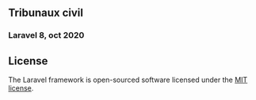 ## Tribunaux civil
### Laravel 8, oct 2020
## License

The Laravel framework is open-sourced software licensed under the [MIT license](http://opensource.org/licenses/MIT).
